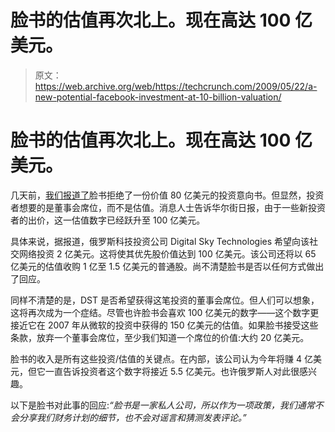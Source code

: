 # 脸书的估值再次北上。现在高达 100 亿美元。

> 原文：<https://web.archive.org/web/https://techcrunch.com/2009/05/22/a-new-potential-facebook-investment-at-10-billion-valuation/>

# 脸书的估值再次北上。现在高达 100 亿美元。

几天前，[我们报道了](https://web.archive.org/web/20230404122156/https://techcrunch.com/2009/05/19/facebook-turns-down-8-billion-valuation-term-sheet-claims-2009-revenues-to-be-550-million/)脸书拒绝了一份价值 80 亿美元的投资意向书。但显然，投资者想要的是董事会席位，而不是估值。消息人士告诉华尔街日报，由于一些新投资者的出价，这一估值数字已经跃升至 100 亿美元。

具体来说，据报道，俄罗斯科技投资公司 Digital Sky Technologies 希望向该社交网络投资 2 亿美元。这将使其优先股价值达到 100 亿美元。该公司还将以 65 亿美元的估值收购 1 亿至 1.5 亿美元的普通股。尚不清楚脸书是否以任何方式做出了回应。

同样不清楚的是，DST 是否希望获得这笔投资的董事会席位。但人们可以想象，这将再次成为一个症结。尽管也许脸书会喜欢 100 亿美元的数字——这个数字更接近它在 2007 年从微软的投资中获得的 150 亿美元的估值。如果脸书接受这些条款，放弃一个董事会席位，至少我们知道一个席位的价值:大约 20 亿美元。

脸书的收入是所有这些投资/估值的关键点。在内部，该公司认为今年将赚 4 亿美元，但它一直告诉投资者这个数字将接近 5.5 亿美元。也许俄罗斯人对此很感兴趣。

以下是脸书对此事的回应:*“脸书是一家私人公司，所以作为一项政策，我们通常不会分享我们财务计划的细节，也不会对谣言和猜测发表评论。”*